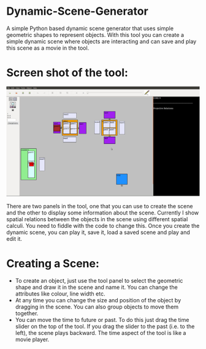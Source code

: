 Dynamic-Scene-Generator
=======================

A simple Python based dynamic scene generator that uses simple geometric shapes to represent objects. With this tool you can create a 
simple dynamic scene where objects are interacting and can save and play this scene as a movie in the tool. 

Screen shot of the tool:
========================
![Screenshot](/data/screen_shot.jpg)

There are two panels in the tool, one that you can use to create the scene and the other to display some information about the scene. 
Currently I show spatial relations between the objects in the scene using different spatial calculi. 
You need to fiddle with the code to change this. Once you create the dynamic scene, you can play it, save it, load a saved scene and play and edit it. 

Creating a Scene:
=================
- To create an object, just use the tool panel to select the geometric shape and draw it in the scene and name it. You can change the attributes 
like colour, line width etc.
- At any time you can change the size and position of the object by dragging in the scene. You can also group objects to move them 
together.
- You can move the time to future or past. To do this just drag the time slider on the top of the tool. If you drag the slider to the past (i.e. to the 
left), the scene plays backward. The time aspect of the tool is like a movie player.


